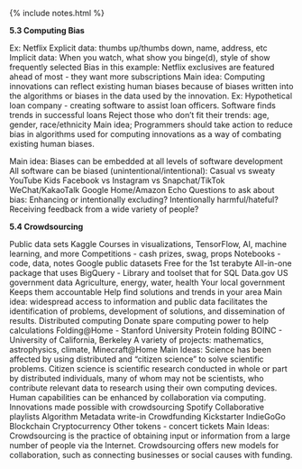 {% include notes.html %}

**5.3 Computing Bias**

Ex: Netflix
Explicit data: thumbs up/thumbs down, name, address, etc
Implicit data: When you watch, what show you binge(d), style of show frequently selected
Bias in this example: Netflix exclusives are featured ahead of most - they want more subscriptions
Main idea: Computing innovations can reflect existing human biases because of biases written into the algorithms or biases in the data used by the innovation.
Ex: Hypothetical loan company - creating software to assist loan officers. Software finds trends in successful loans
Reject those who don’t fit their trends: age, gender, race/ethnicity
Main idea; Programmers should take action to reduce bias in algorithms used for computing innovations as a way of combating existing human biases.

Main idea: Biases can be embedded at all levels of software development
All software can be biased (unintentional/intentional):
Casual vs sweaty
YouTube Kids
Facebook vs Instagram vs Snapchat/TikTok
WeChat/KakaoTalk
Google Home/Amazon Echo
Questions to ask about bias:
Enhancing or intentionally excluding? 
Intentionally harmful/hateful?
Receiving feedback from a wide variety of people?


**5.4 Crowdsourcing**


Public data sets
Kaggle
Courses in visualizations, TensorFlow, AI, machine learning, and more
Competitions - cash prizes, swag, props
Notebooks - code, data, notes
Google public datasets
Free for the 1st terabyte
All-in-one package that uses BigQuery - Library and toolset that for SQL
Data.gov
US government data
Agriculture, energy, water, health
Your local government
Keeps them accountable
Help find solutions and trends in your area
Main idea: widespread access to information and public data facilitates the identification of problems, development of solutions, and dissemination of results.
Distributed computing
Donate spare computing power to help calculations
Folding@Home - Stanford University
Protein folding
BOINC - University of California, Berkeley
A variety of projects: mathematics, astrophysics, climate, Minecraft@Home
Main Ideas:
Science has been affected by using distributed and “citizen science” to solve scientific problems.
Citizen science is scientific research conducted in whole or part by distributed individuals, many of whom may not be scientists, who contribute relevant data to research using their own computing devices.
Human capabilities can be enhanced by collaboration via computing.
Innovations made possible with crowdsourcing
Spotify
Collaborative playlists
Algorithm
Metadata write-in
Crowdfunding
Kickstarter
IndieGoGo
Blockchain
Cryptocurrency
Other tokens - concert tickets
Main Ideas:
Crowdsourcing is the practice of obtaining input or information from a large number of people via the Internet.
Crowdsourcing offers new models for collaboration, such as connecting businesses or social causes with funding.
